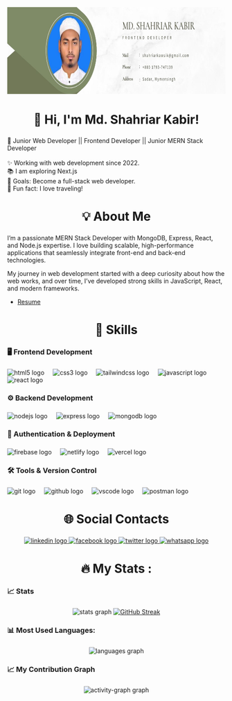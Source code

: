 <div align="center">
  <img height="200" src="https://github.com/Shahriarkawsik/Shahriarkawsik/blob/main/ProfileBanner.jpg"  />
</div>

###

<h1 align="center">👋 Hi, I'm Md. Shahriar Kabir!</h1>

###

<p align="left">🚀 Junior Web Developer || Frontend Developer ||  Junior  MERN Stack Developer  <br><br>✨ Working with web development since 2022.<br>📚 I am exploring Next.js<br>🎯 Goals: Become a full-stack web developer.<br>🎲 Fun fact: I love traveling!</p>

###

<h1 align="center">💡 About Me</h1>

###

<p align="left">I’m a passionate MERN Stack Developer with MongoDB, Express, React, and Node.js expertise. I love building scalable, high-performance applications that seamlessly integrate front-end and back-end technologies.

My journey in web development started with a deep curiosity about how the web works, and over time, I’ve developed strong skills in JavaScript, React, and modern frameworks.</p>
- <a href="https://drive.google.com/file/d/1NNw5nYFSVrbthfPKGUnVwDFvQoft5gzX">Resume</a>

###

##

<h1 align="center">🚀 Skills</h1>

<h3 align="left">🖥️ Frontend Development</h3>

###

<div align="left">
  <img src="https://cdn.simpleicons.org/html5/E34F26" height="40" alt="html5 logo"  />
  <img width="12" />
  <img src="https://cdn.simpleicons.org/css3/1572B6" height="40" alt="css3 logo"  />
  <img width="12" />
  <img src="https://cdn.simpleicons.org/tailwindcss/06B6D4" height="40" alt="tailwindcss logo"  />
  <img width="12" />
  <img src="https://cdn.jsdelivr.net/gh/devicons/devicon/icons/javascript/javascript-original.svg" height="40" alt="javascript logo"  />
  <img width="12" />
  <img src="https://cdn.jsdelivr.net/gh/devicons/devicon/icons/react/react-original.svg" height="40" alt="react logo"  />
</div>

###

<h3 align="left">⚙️ Backend Development</h3>

###

<div align="left">
  <img src="https://cdn.simpleicons.org/nodedotjs/339933" height="40" alt="nodejs logo"  />
  <img width="12" />
  <img src="https://skillicons.dev/icons?i=express" height="40" alt="express logo"  />
  <img width="12" />
  <img src="https://cdn.simpleicons.org/mongodb/47A248" height="40" alt="mongodb logo"  />
</div>

###

<h3 align="left">🚀 Authentication & Deployment</h3>

###

<div align="left">
  <img src="https://skillicons.dev/icons?i=firebase" height="40" alt="firebase logo"  />
  <img width="12" />
  <img src="https://cdn.simpleicons.org/netlify/00C7B7" height="40" alt="netlify logo"  />
  <img width="12" />
  <img src="https://skillicons.dev/icons?i=vercel" height="40" alt="vercel logo"  />
</div>

###

<h3 align="left">🛠️ Tools & Version Control</h3>

###

<div align="left">
  <img src="https://cdn.simpleicons.org/git/F05032" height="40" alt="git logo"  />
  <img width="12" />
  <img src="https://skillicons.dev/icons?i=github" height="40" alt="github logo"  />
  <img width="12" />
  <img src="https://skillicons.dev/icons?i=vscode" height="40" alt="vscode logo"  />
  <img width="12" />
  <img src="https://skillicons.dev/icons?i=postman" height="40" alt="postman logo"  />
</div>

###


<h1 align="center">🌐 Social Contacts</h1>

###

<div align="center">
  <a href="https://www.linkedin.com/in/md-shahriar-kabir-cse" target="_blank">
    <img src="https://raw.githubusercontent.com/maurodesouza/profile-readme-generator/master/src/assets/icons/social/linkedin/default.svg" width="52" height="40" alt="linkedin logo"  />
  </a>
  <a href="https://www.facebook.com/shahriar.kawsik" target="_blank">
    <img src="https://raw.githubusercontent.com/maurodesouza/profile-readme-generator/master/src/assets/icons/social/facebook/default.svg" width="52" height="40" alt="facebook logo"  />
  </a>
  <a href="https://x.com/ShahriarKawsik" target="_blank">
    <img src="https://raw.githubusercontent.com/maurodesouza/profile-readme-generator/master/src/assets/icons/social/twitter/default.svg" width="52" height="40" alt="twitter logo"  />
  </a>
  <a href="https://wa.me/01793747139" target="_blank">
    <img src="https://raw.githubusercontent.com/maurodesouza/profile-readme-generator/master/src/assets/icons/social/whatsapp/default.svg" width="52" height="40" alt="whatsapp logo"  />
  </a>
</div>

###

<h1 align="center">🔥 My Stats :</h1>

###

<h3 align="left">📈 Stats</h3>

###

<div align="center">
  <img src="https://github-readme-stats.vercel.app/api?username=Shahriarkawsik&hide_title=false&hide_rank=false&show_icons=true&include_all_commits=true&count_private=true&disable_animations=false&theme=dracula&locale=en&hide_border=false&order=1" height="150" alt="stats graph"  />
<a href="https://git.io/streak-stats"><img src="https://github-readme-streak-stats.herokuapp.com?user=Shahriarkawsik&theme=dark&date_format=j%20M%5B%20Y%5D" alt="GitHub Streak" /></a>
</div>

###

<h3 align="left">📊 Most Used Languages:</h3>

###

<div align="center">
  <img src="https://github-readme-stats.vercel.app/api/top-langs?username=Shahriarkawsik&locale=en&hide_title=false&layout=compact&card_width=320&langs_count=5&theme=dracula&hide_border=false&order=2" height="150" alt="languages graph"  />
</div>

###

<h3 align="left">📈 My Contribution Graph</h3>

###

<div align="center">
  <img src="https://github-readme-activity-graph.vercel.app/graph?username=Shahriarkawsik&radius=16&theme=react&area=true&order=5" height="300" alt="activity-graph graph"  />
</div>

###
